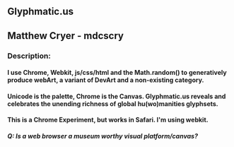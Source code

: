 <H2>Glyphmatic.us</H2>

<H2>Matthew Cryer - mdcscry</H2>

<H3>Description:</H3>
<H4>I use Chrome, Webkit, js/css/html and the Math.random() to generatively produce webArt, a variant of DevArt and a non-existing category.  

<H4>Unicode is the palette, Chrome is the Canvas.  Glyphmatic.us reveals and celebrates the unending richness of global hu(wo)manities glyphsets.  

<H4>This <b>is</b> a Chrome Experiment, but works in Safari.  I'm using webkit.   </H4>

<H5>Q:  Is a web browser a museum worthy visual platform/canvas?  </H5>

















